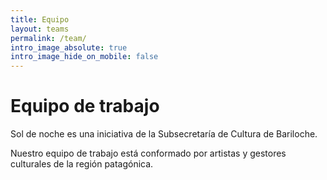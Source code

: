 ```yaml
---
title: Equipo
layout: teams
permalink: /team/
intro_image_absolute: true
intro_image_hide_on_mobile: false
---
```


# Equipo de trabajo

Sol de noche es una iniciativa de la Subsecretaría de Cultura de Bariloche.

Nuestro equipo de trabajo está conformado por artistas y gestores culturales de la región patagónica.
